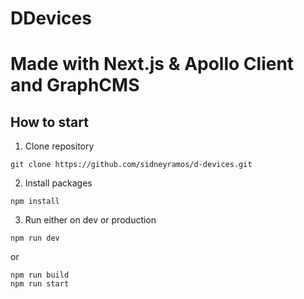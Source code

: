 # DDevices

# Made with Next.js & Apollo Client and GraphCMS

## How to start
1. Clone repository
```
git clone https://github.com/sidneyramos/d-devices.git
```
2. Install packages
```
npm install
```
3. Run either on dev or production
```
npm run dev
```
or
```
npm run build
npm run start
```
